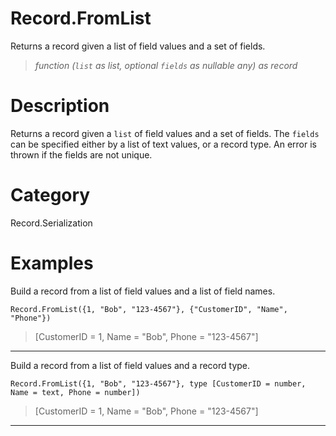 # Record.FromList
Returns a record given a list of field values and a set of fields.
> _function (<code>list</code> as list, optional <code>fields</code> as nullable any) as record_

# Description 
Returns a record given a <code>list</code> of field values and a set of fields.  The <code>fields</code> can be specified either by a list of text values, or a record type.  An error is thrown if the fields are not unique.
# Category 
Record.Serialization
# Examples 
Build a record from a list of field values and a list of field names.
```
Record.FromList({1, "Bob", "123-4567"}, {"CustomerID", "Name", "Phone"})
```
> [CustomerID = 1, Name = "Bob", Phone = "123-4567"]

***
Build a record from a list of field values and a record type.
```
Record.FromList({1, "Bob", "123-4567"}, type [CustomerID = number, Name = text, Phone = number])
```
> [CustomerID = 1, Name = "Bob", Phone = "123-4567"]

***
